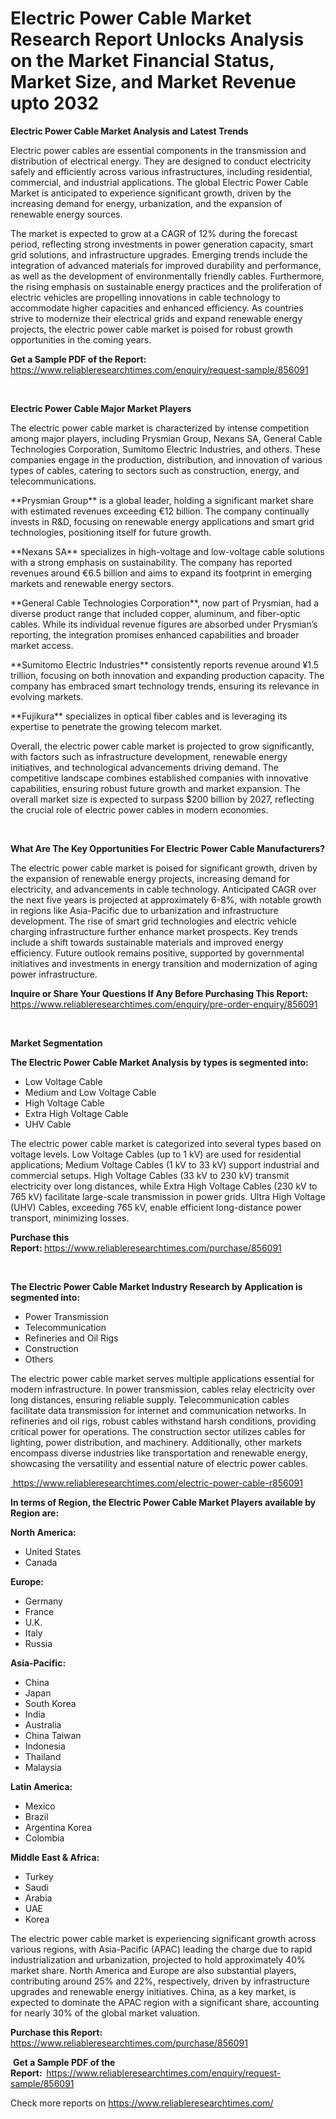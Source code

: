 <p><h1>Electric Power Cable Market Research Report Unlocks Analysis on the Market Financial Status, Market Size, and Market Revenue upto 2032</h1></p><p><strong>Electric Power Cable Market Analysis and Latest Trends</strong></p>
<p><p>Electric power cables are essential components in the transmission and distribution of electrical energy. They are designed to conduct electricity safely and efficiently across various infrastructures, including residential, commercial, and industrial applications. The global Electric Power Cable Market is anticipated to experience significant growth, driven by the increasing demand for energy, urbanization, and the expansion of renewable energy sources.</p><p>The market is expected to grow at a CAGR of 12% during the forecast period, reflecting strong investments in power generation capacity, smart grid solutions, and infrastructure upgrades. Emerging trends include the integration of advanced materials for improved durability and performance, as well as the development of environmentally friendly cables. Furthermore, the rising emphasis on sustainable energy practices and the proliferation of electric vehicles are propelling innovations in cable technology to accommodate higher capacities and enhanced efficiency. As countries strive to modernize their electrical grids and expand renewable energy projects, the electric power cable market is poised for robust growth opportunities in the coming years.</p></p>
<p><strong>Get a Sample PDF of the Report:&nbsp;</strong> <a href="https://www.reliableresearchtimes.com/enquiry/request-sample/856091?utm_campaign=2454&utm_medium=2&utm_source=Github&utm_content=ia&utm_term=28022025&utm_id=electric-power-cable">https://www.reliableresearchtimes.com/enquiry/request-sample/856091</a></p>
<p>&nbsp;</p>
<p><strong>Electric Power Cable Major Market Players</strong></p>
<p><p>The electric power cable market is characterized by intense competition among major players, including Prysmian Group, Nexans SA, General Cable Technologies Corporation, Sumitomo Electric Industries, and others. These companies engage in the production, distribution, and innovation of various types of cables, catering to sectors such as construction, energy, and telecommunications.</p><p>**Prysmian Group** is a global leader, holding a significant market share with estimated revenues exceeding €12 billion. The company continually invests in R&D, focusing on renewable energy applications and smart grid technologies, positioning itself for future growth. </p><p>**Nexans SA** specializes in high-voltage and low-voltage cable solutions with a strong emphasis on sustainability. The company has reported revenues around €6.5 billion and aims to expand its footprint in emerging markets and renewable energy sectors.</p><p>**General Cable Technologies Corporation**, now part of Prysmian, had a diverse product range that included copper, aluminum, and fiber-optic cables. While its individual revenue figures are absorbed under Prysmian’s reporting, the integration promises enhanced capabilities and broader market access.</p><p>**Sumitomo Electric Industries** consistently reports revenue around ¥1.5 trillion, focusing on both innovation and expanding production capacity. The company has embraced smart technology trends, ensuring its relevance in evolving markets.</p><p>**Fujikura** specializes in optical fiber cables and is leveraging its expertise to penetrate the growing telecom market. </p><p>Overall, the electric power cable market is projected to grow significantly, with factors such as infrastructure development, renewable energy initiatives, and technological advancements driving demand. The competitive landscape combines established companies with innovative capabilities, ensuring robust future growth and market expansion. The overall market size is expected to surpass $200 billion by 2027, reflecting the crucial role of electric power cables in modern economies.</p></p>
<p>&nbsp;</p>
<p><strong>What Are The Key Opportunities For Electric Power Cable Manufacturers?</strong></p>
<p><p>The electric power cable market is poised for significant growth, driven by the expansion of renewable energy projects, increasing demand for electricity, and advancements in cable technology. Anticipated CAGR over the next five years is projected at approximately 6-8%, with notable growth in regions like Asia-Pacific due to urbanization and infrastructure development. The rise of smart grid technologies and electric vehicle charging infrastructure further enhance market prospects. Key trends include a shift towards sustainable materials and improved energy efficiency. Future outlook remains positive, supported by governmental initiatives and investments in energy transition and modernization of aging power infrastructure.</p></p>
<p><strong>Inquire or Share Your Questions If Any Before Purchasing This Report:</strong> <a href="https://www.reliableresearchtimes.com/enquiry/pre-order-enquiry/856091?utm_campaign=2454&utm_medium=2&utm_source=Github&utm_content=ia&utm_term=28022025&utm_id=electric-power-cable">https://www.reliableresearchtimes.com/enquiry/pre-order-enquiry/856091</a></p>
<p>&nbsp;</p>
<p><strong>Market Segmentation</strong></p>
<p><strong>The Electric Power Cable Market Analysis by types is segmented into:</strong></p>
<p><ul><li>Low Voltage Cable</li><li>Medium and Low Voltage Cable</li><li>High Voltage Cable</li><li>Extra High Voltage Cable</li><li>UHV Cable</li></ul></p>
<p><p>The electric power cable market is categorized into several types based on voltage levels. Low Voltage Cables (up to 1 kV) are used for residential applications; Medium Voltage Cables (1 kV to 33 kV) support industrial and commercial setups. High Voltage Cables (33 kV to 230 kV) transmit electricity over long distances, while Extra High Voltage Cables (230 kV to 765 kV) facilitate large-scale transmission in power grids. Ultra High Voltage (UHV) Cables, exceeding 765 kV, enable efficient long-distance power transport, minimizing losses.</p></p>
<p><strong>Purchase this Report:&nbsp;</strong><a href="https://www.reliableresearchtimes.com/purchase/856091?utm_campaign=2454&utm_medium=2&utm_source=Github&utm_content=ia&utm_term=28022025&utm_id=electric-power-cable">https://www.reliableresearchtimes.com/purchase/856091</a></p>
<p>&nbsp;</p>
<p><strong>The Electric Power Cable Market Industry Research by Application is segmented into:</strong></p>
<p><ul><li>Power Transmission</li><li>Telecommunication</li><li>Refineries and Oil Rigs</li><li>Construction</li><li>Others</li></ul></p>
<p><p>The electric power cable market serves multiple applications essential for modern infrastructure. In power transmission, cables relay electricity over long distances, ensuring reliable supply. Telecommunication cables facilitate data transmission for internet and communication networks. In refineries and oil rigs, robust cables withstand harsh conditions, providing critical power for operations. The construction sector utilizes cables for lighting, power distribution, and machinery. Additionally, other markets encompass diverse industries like transportation and renewable energy, showcasing the versatility and essential nature of electric power cables.</p></p>
<p><a href="https://www.reliableresearchtimes.com/electric-power-cable-r856091?utm_campaign=2454&utm_medium=2&utm_source=Github&utm_content=ia&utm_term=28022025&utm_id=electric-power-cable">&nbsp;https://www.reliableresearchtimes.com/electric-power-cable-r856091</a></p>
<p><strong>In terms of Region, the Electric Power Cable Market Players available by Region are:</strong></p>
<p>
    <p> <strong> North America: </strong>
        <ul>
            <li>United States</li>
            <li>Canada</li>
        </ul>
        </p> 
    <p> <strong> Europe: </strong>
        <ul>
            <li>Germany</li>
            <li>France</li>
            <li>U.K.</li>
            <li>Italy</li>
            <li>Russia</li>
        </ul>
        </p> 
    <p> <strong> Asia-Pacific: </strong>
        <ul>
            <li>China</li>
            <li>Japan</li>
            <li>South Korea</li>
            <li>India</li>
            <li>Australia</li>
            <li>China Taiwan</li>
            <li>Indonesia</li>
            <li>Thailand</li>
            <li>Malaysia</li>
        </ul>
        </p> 
    <p> <strong> Latin America: </strong>
        <ul>
            <li>Mexico</li>
            <li>Brazil</li>
            <li>Argentina Korea</li>
            <li>Colombia</li>
        </ul>
        </p> 
    <p> <strong> Middle East & Africa: </strong>
        <ul>
            <li>Turkey</li>
            <li>Saudi</li>
            <li>Arabia</li>
            <li>UAE</li>
            <li>Korea</li>
        </ul>
    </p>
    </p>
<p><p>The electric power cable market is experiencing significant growth across various regions, with Asia-Pacific (APAC) leading the charge due to rapid industrialization and urbanization, projected to hold approximately 40% market share. North America and Europe are also substantial players, contributing around 25% and 22%, respectively, driven by infrastructure upgrades and renewable energy initiatives. China, as a key market, is expected to dominate the APAC region with a significant share, accounting for nearly 30% of the global market valuation.</p></p>
<p><strong>Purchase this Report: </strong><a href="https://www.reliableresearchtimes.com/purchase/856091?utm_campaign=2454&utm_medium=2&utm_source=Github&utm_content=ia&utm_term=28022025&utm_id=electric-power-cable">https://www.reliableresearchtimes.com/purchase/856091</a></p>
<p>&nbsp;<strong>Get a Sample PDF of the Report:&nbsp;&nbsp;</strong><a href="https://www.reliableresearchtimes.com/enquiry/request-sample/856091?utm_campaign=2454&utm_medium=2&utm_source=Github&utm_content=ia&utm_term=28022025&utm_id=electric-power-cable">https://www.reliableresearchtimes.com/enquiry/request-sample/856091</a></p>
<p><strong></strong></p>
<p>Check more reports on <a href="https://www.reliableresearchtimes.com/?utm_campaign=2454&utm_medium=2&utm_source=Github&utm_content=ia&utm_term=28022025&utm_id=electric-power-cable">https://www.reliableresearchtimes.com/</a></p>
